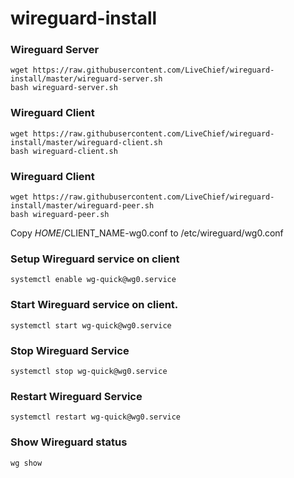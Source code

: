 # wireguard-install

### Wireguard Server
```
wget https://raw.githubusercontent.com/LiveChief/wireguard-install/master/wireguard-server.sh
bash wireguard-server.sh
```

### Wireguard Client
```
wget https://raw.githubusercontent.com/LiveChief/wireguard-install/master/wireguard-client.sh
bash wireguard-client.sh
```

### Wireguard Client
```
wget https://raw.githubusercontent.com/LiveChief/wireguard-install/master/wireguard-peer.sh
bash wireguard-peer.sh
```

Copy $HOME/$CLIENT_NAME-wg0.conf to /etc/wireguard/wg0.conf 

### Setup Wireguard service on client
```
systemctl enable wg-quick@wg0.service
```
### Start Wireguard service on client.
```
systemctl start wg-quick@wg0.service
```
### Stop Wireguard Service
```
systemctl stop wg-quick@wg0.service
```
### Restart Wireguard Service
```
systemctl restart wg-quick@wg0.service
```
### Show Wireguard status
```
wg show
```

